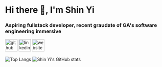 # Hi there :vulcan_salute:, I'm Shin Yi
### Aspiring fullstack developer, recent graudate of GA's software engineering immersive

<!--
**shinyi-a/shinyi-a** is a ✨ _special_ ✨ repository because its `README.md` (this file) appears on your GitHub profile.

Here are some ideas to get you started:

- 🔭 I’m currently working on ...
- 🌱 I’m currently learning ...
- 👯 I’m looking to collaborate on ...
- 🤔 I’m looking for help with ...
- 💬 Ask me about ...
- 📫 How to reach me: ...
- 😄 Pronouns: ...
- ⚡ Fun fact: ...
-->

[<img src='https://cdn.jsdelivr.net/npm/simple-icons@3.0.1/icons/github.svg' alt='github' height='40'>](https://github.com/shinyi-a)  [<img src='https://cdn.jsdelivr.net/npm/simple-icons@3.0.1/icons/linkedin.svg' alt='linkedin' height='40'>](https://www.linkedin.com/in/https://www.linkedin.com/in/angshinyi//)  [<img src='https://cdn.jsdelivr.net/npm/simple-icons@3.0.1/icons/icloud.svg' alt='website' height='40'>](https://helloshinyi.com/)

![Top Langs](https://github-readme-stats.vercel.app/api/top-langs/?username=shinyi-a&layout=compact&bg_color=F7F7F7&title_color=0B0433&text_color=1A0A7C)
![Shin Yi's GitHub stats](https://github-readme-stats.vercel.app/api?username=shinyi-a&show_icons=true&bg_color=F7F7F7&title_color=0B0433&text_color=1A0A7C)
